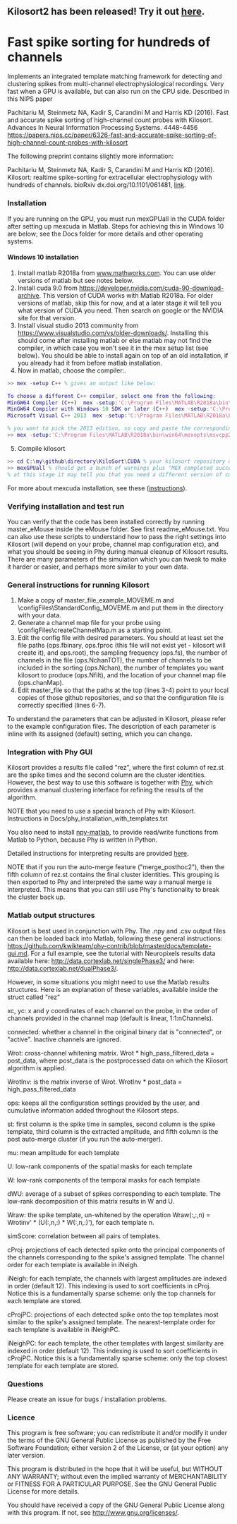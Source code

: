 ## Kilosort2 has been released! Try it out [here](https://github.com/MouseLand/Kilosort2). ##

  
  
   
  
  
# Fast spike sorting for hundreds of channels #

Implements an integrated template matching framework for detecting and clustering spikes from multi-channel electrophysiological recordings. Very fast when a GPU is available, but can also run on the CPU side. Described in this NIPS paper

Pachitariu M, Steinmetz NA, Kadir S, Carandini M and Harris KD (2016). Fast and accurate spike sorting of high-channel count probes with Kilosort. Advances In Neural Information Processing Systems. 4448-4456
https://papers.nips.cc/paper/6326-fast-and-accurate-spike-sorting-of-high-channel-count-probes-with-kilosort

The following preprint contains slightly more information:

Pachitariu M, Steinmetz NA, Kadir S, Carandini M and Harris KD (2016). Kilosort: realtime spike-sorting for extracellular electrophysiology with hundreds of channels. 
bioRxiv dx.doi.org/10.1101/061481, [link](http://biorxiv.org/content/early/2016/06/30/061481). 

### Installation ###
If you are running on the GPU, you must run mexGPUall in the CUDA folder after setting up mexcuda in Matlab. Steps for achieving this in Windows 10 are below; see the Docs folder for more details and other operating systems.

#### Windows 10 installation ####

1. Install matlab R2018a from www.mathworks.com. You can use older versions of matlab but see notes below. 
2. Install cuda 9.0 from https://developer.nvidia.com/cuda-90-download-archive. This version of CUDA works with Matlab R2018a. For older versions of matlab, skip this for now, and at a later stage it will tell you what version of CUDA you need. Then search on google or the NVIDIA site for that version.
3. Install visual studio 2013 community from https://www.visualstudio.com/vs/older-downloads/. Installing this should come after installing matlab or else matlab may not find the compiler, in which case you won't see it in the mex setup list (see below). You should be able to install again on top of an old installation, if you already had it from before matlab installation. 
4. Now in matlab, choose the compiler:.
```matlab
>> mex -setup C++ % gives an output like below:

To choose a different C++ compiler, select one from the following:
MinGW64 Compiler (C++)  mex -setup:'C:\Program Files\MATLAB\R2018a\bin\win64\mexopts\mingw64_g++.xml' C++
MinGW64 Compiler with Windows 10 SDK or later (C++)  mex -setup:'C:\Program Files\MATLAB\R2018a\bin\win64\mexopts\mingw64_g++_sdk10+.xml' C++
Microsoft Visual C++ 2013  mex -setup:'C:\Program Files\MATLAB\R2018a\bin\win64\mexopts\msvcpp2013.xml' C++

% you want to pick the 2013 edition, so copy and paste the corresponding instruction. For me that's: 
>> mex -setup:'C:\Program Files\MATLAB\R2018a\bin\win64\mexopts\msvcpp2013.xml' C++
```
5. Compile kilosort
```matlab
>> cd C:\my\github\directory\KiloSort\CUDA % your kilosort repository directory
>> mexGPUall % should get a bunch of warnings plus "MEX completed successfully", several times. 
% at this stage it may tell you that you need a different version of cuda for older matlab installations. 
```

For more about mexcuda installation, see these ([instructions](http://uk.mathworks.com/help/distcomp/mexcuda.html)). 

### Verifying installation and test run ###

You can verify that the code has been installed correctly by running master_eMouse inside the eMouse folder. See first readme_eMouse.txt. You can also use these scripts to understand how to pass the right settings into Kilosort (will depend on your probe, channel map configuration etc), and what you should be seeing in Phy during manual cleanup of Kilosort results. There are many parameters of the simulation which you can tweak to make it harder or easier, and perhaps more similar to your own data. 

### General instructions for running Kilosort ###

1. Make a copy of master_file_example_MOVEME.m and \configFiles\StandardConfig_MOVEME.m and put them in the directory with your data. 
2. Generate a channel map file for your probe using \configFiles\createChannelMap.m as a starting point. 
3. Edit the config file with desired parameters. You should at least set the file paths (ops.fbinary, ops.fproc (this file will not exist yet - kilosort will create it), and ops.root), the sampling frequency (ops.fs), the number of channels in the file (ops.NchanTOT), the number of channels to be included in the sorting (ops.Nchan), the number of templates you want kilosort to produce (ops.Nfilt), and the location of your channel map file (ops.chanMap). 
4. Edit master_file so that the paths at the top (lines 3-4) point to your local copies of those github repositories, and so that the configuration file is correctly specified (lines 6-7). 

To understand the parameters that can be adjusted in Kilosort, please refer to the example configuration files. The description of each parameter is inline with its assigned (default) setting, which you can change. 

### Integration with Phy GUI ###
Kilosort provides a results file called "rez", where the first column of rez.st are the spike times and the second column are the cluster identities. However, the best way to use this software is together with [Phy](https://github.com/kwikteam/phy), which provides a manual clustering interface for refining the results of the algorithm. 

NOTE that you need to use a special branch of Phy with Kilosort. Instructions in Docs/phy_installation_with_templates.txt 

You also need to install [npy-matlab](https://github.com/kwikteam/npy-matlab), to provide read/write functions from Matlab to Python, because Phy is written in Python.

Detailed instructions for interpreting results are provided [here](https://github.com/kwikteam/phy-contrib/blob/master/docs/template-gui.md).

NOTE that if you run the auto-merge feature ("merge_posthoc2"), then the fifth column of rez.st contains the final cluster identities. This grouping is then exported to Phy and interpreted the same way a manual merge is interpreted. This means that you can still use Phy's functionality to break the cluster back up. 

### Matlab output structures ###

Kilosort is best used in conjunction with Phy. The .npy and .csv output files can then be loaded back into Matlab, following these general instructions: https://github.com/kwikteam/phy-contrib/blob/master/docs/template-gui.md. For a full example, see the tutorial with Neuropixels results data available here: http://data.cortexlab.net/singlePhase3/ and here: http://data.cortexlab.net/dualPhase3/. 

However, in some situations you might need to use the Matlab results structures. Here is an explanation of these variables, available inside the struct called "rez" 

xc, yc: x and y coordinates of each channel on the probe, in the order of channels provided in the channel map (default is linear, 1:1:nChannels). 

connected: whether a channel in the original binary dat is "connected", or "active". Inactive channels are ignored.

Wrot: cross-channel whitening matrix. Wrot * high_pass_filtered_data = post_data, where post_data is the postprocessed data on which the Kilosort algorithm is applied. 

WrotInv: is the matrix inverse of Wrot. WrotInv * post_data = high_pass_filtered_data

ops: keeps all the configuration settings provided by the user, and cumulative information added throghout the Kilosort steps. 

st: first column is the spike time in samples, second column is the spike template, third column is the extracted amplitude, and fifth column is the post auto-merge cluster (if you run the auto-merger). 

mu: mean amplitude for each template

U: low-rank components of the spatial masks for each template

W: low-rank components of the temporal masks for each template

dWU: average of a subset of spikes corresponding to each template. The low-rank decomposition of this matrix results in W and U. 

Wraw: the spike template, un-whitened by the operation Wraw(:,:,n) = Wrotinv' * (U(:,n,:) * W(:,n,:)'), for each template n. 

simScore: correlation between all pairs of templates.

cProj: projections of each detected spike onto the principal components of the channels corresponding to the spike's assigned template. The channel order for each template is available in iNeigh.

iNeigh: for each template, the channels with largest amplitudes are indexed in order (default 12). This indexing is used to sort coefficients in cProj. Notice this is a fundamentally sparse scheme: only the top channels for each template are stored. 

cProjPC: projections of each detected spike onto the top templates most similar to the spike's assigned template. The nearest-template order for each template is available in iNeighPC.

iNeighPC: for each template, the other templates with largest similarity are indexed in order (default 12). This indexing is used to sort coefficients in cProjPC. Notice this is a fundamentally sparse scheme: only the top closest template for each template are stored. 


### Questions ###

Please create an issue for bugs / installation problems. 

### Licence ###

This program is free software; you can redistribute it and/or modify it under the terms of the GNU General Public License as published by the Free Software Foundation; either version 2 of the License, or (at your option) any later version.

This program is distributed in the hope that it will be useful, but WITHOUT ANY WARRANTY; without even the implied warranty of MERCHANTABILITY or FITNESS FOR A PARTICULAR PURPOSE. See the GNU General Public License for more details.

You should have received a copy of the GNU General Public License along with this program. If not, see http://www.gnu.org/licenses/.


